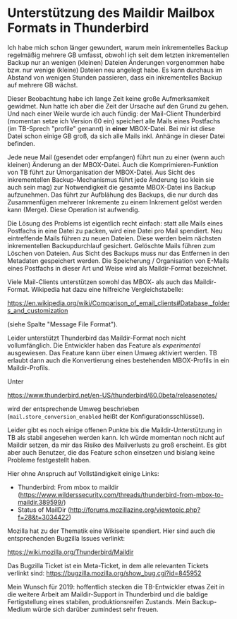 # Unterstützung des Maildir Mailbox Formats in Thunderbird

Ich habe mich schon länger gewundert, warum mein inkrementelles Backup regelmäßig mehrere GB umfasst,
obwohl ich seit dem letzten inkrementellen Backup nur an wenigen (kleinen) Dateien Änderungen 
vorgenommen habe bzw. nur wenige (kleine) Dateien neu angelegt habe. Es kann durchaus im Abstand von
wenigen Stunden passieren, dass ein inkrementelles Backup auf mehrere GB wächst.

Dieser Beobachtung habe ich lange Zeit keine große Aufmerksamkeit gewidmet. Nun hatte ich aber die
Zeit der Ursache auf den Grund zu gehen. Und nach einer Weile wurde ich auch fündig: der Mail-Client
Thunderbird (momentan setze ich Version 60 ein) speichert alle Mails eines Postfachs (im TB-Sprech
"profile" genannt) in **einer** MBOX-Datei. Bei mir ist diese Datei schon einige GB groß, da sich
alle Mails inkl. Anhänge in dieser Datei befinden.

Jede neue Mail (gesendet oder empfangen) führt nun zu einer (wenn auch kleinen) Änderung an der
MBOX-Datei. Auch die Komprimieren-Funktion von TB führt zur Umorganisation der MBOX-Datei. Aus 
Sicht des inkrementellen Backup-Mechanismus führt jede Änderung (so klein sie auch sein mag) zur
Notwendigkeit die gesamte MBOX-Datei ins Backup aufzunehmen. Das führt zur Aufblähung des Backups,
die nur durch das Zusammenfügen mehrerer Inkremente zu einem Inkrement gelöst werden kann (Merge).
Diese Operation ist aufwendig.

Die Lösung des Problems ist eigentlich recht einfach: statt alle Mails eines Postfachs in eine
Datei zu packen, wird eine Datei pro Mail spendiert. Neu eintreffende Mails führen zu neuen Dateien.
Diese werden beim nächsten inkrementellen Backupdurchlauf gesichert. Gelöschte Mails führen zum
Löschen von Dateien. Aus Sicht des Backups muss nur das Entfernen in den Metadaten gespeichert werden.
Die Speicherung / Organisation von E-Mails eines Postfachs in dieser Art und Weise wird als Maildir-Format
bezeichnet.

Viele Mail-Clients unterstützen sowohl das MBOX- als auch das Maildir-Format. Wikipedia hat dazu
eine hilfreiche Vergleichstabelle:

https://en.wikipedia.org/wiki/Comparison_of_email_clients#Database,_folders_and_customization

(siehe Spalte "Message File Format").

Leider unterstützt Thunderbird das Maildir-Format noch nicht vollumfänglich. Die Entwickler haben das
Feature als *experimental* ausgewiesen. Das Feature kann über einen Umweg aktiviert werden. TB erlaubt
dann auch die Konvertierung eines bestehenden MBOX-Profils in ein Maildir-Profils.

Unter

https://www.thunderbird.net/en-US/thunderbird/60.0beta/releasenotes/

wird der entsprechende Umweg beschrieben (`mail.store_conversion_enabled` heißt der Konfigurationsschlüssel).

Leider gibt es noch einige offenen Punkte bis die Maildir-Unterstützung in TB als stabil angesehen werden
kann. Ich würde momentan noch nicht auf Maildir setzen, da mir das Risiko des Mailverlusts zu groß erscheint.
Es gibt aber auch Benutzer, die das Feature schon einsetzen und bislang keine Probleme festgestellt haben.

Hier ohne Anspruch auf Vollständigkeit einige Links:

* Thunderbird: From mbox to maildir (https://www.wilderssecurity.com/threads/thunderbird-from-mbox-to-maildir.389599/)
* Status of MailDir (http://forums.mozillazine.org/viewtopic.php?f=28&t=3034422)

Mozilla hat zu der Thematik eine Wikiseite spendiert. Hier sind auch die entsprechenden Bugzilla Issues verlinkt:

https://wiki.mozilla.org/Thunderbird/Maildir

Das Bugzilla Ticket ist ein Meta-Ticket, in dem alle relevanten Tickets verlinkt sind: https://bugzilla.mozilla.org/show_bug.cgi?id=845952

Mein Wunsch für 2019: hoffentlich stecken die TB-Entwickler etwas Zeit in die weitere Arbeit am Maildir-Support
in Thunderbird und die baldige Fertigstellung eines stabilen, produktionsreifen Zustands. Mein Backup-Medium würde 
sich darüber zumindest sehr freuen.



